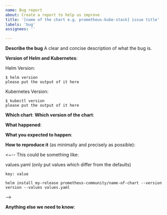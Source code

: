 ```yaml
---
name: Bug report
about: Create a report to help us improve
title: '[name of the chart e.g. prometheus-kube-stack] issue title'
labels: 'bug'
assignees: ''

---
```


<!-- Thanks for filing an issue!
Before hitting the button, please answer these questions.
It's helpful to search the existing GitHub issues first.
It's likely that another user has already reported the issue you're facing, or it's a known issue that we're already aware o. 

Fill in as much of the template below as you can.
The more information we have the better we can help you.

Be ready for followup questions, and please respond in a timely manner.
If we can't reproduce a bug or think a feature already exists, we might close your issue.
If we're wrong, PLEASE feel free to reopen it and explain why.
-->

**Describe the bug**
A clear and concise description of what the bug is.

**Version of Helm and Kubernetes**:

Helm Version:

```
$ helm version
please put the output of it here
```

Kubernetes Version:

```console
$ kubectl version
please put the output of it here
```



**Which chart**:
**Which version of the chart**:


**What happened**:


**What you expected to happen**:


**How to reproduce it** (as minimally and precisely as possible):

<~--
This could be something like:

values.yaml (only put values which differ from the defaults)

```
key: value
```

```
helm install my-release prometheus-community/name-of-chart --version version --values values.yaml
```

-->


**Anything else we need to know**:
